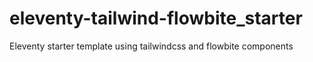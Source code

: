 # eleventy-tailwind-flowbite_starter
Eleventy starter template using tailwindcss and flowbite components
